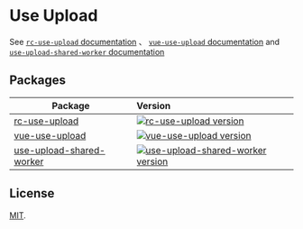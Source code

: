 # Use Upload

See [`rc-use-upload` documentation](packages/rc-use-upload/README.md) 、 [`vue-use-upload` documentation](packages/vue-use-upload/README.md) and  [`use-upload-shared-worker` documentation](packages/use-upload-shared-worker/README.md)

## Packages

| Package                                           | Version                                                                                                    |
| ------------------------------------------------- | :----------------------------------------------------------------------------------------------------------------------------------- |
| [rc-use-upload](packages/rc-use-upload)         | [![rc-use-upload version](https://img.shields.io/npm/v/rc-use-upload.svg?label=%20)](packages/rc-use-upload/README.md)             |
| [vue-use-upload](packages/vue-use-upload) | [![vue-use-upload version](https://img.shields.io/npm/v/vue-use-upload.svg?label=%20)](packages/vue-use-upload/README.md) |
| [use-upload-shared-worker](packages/use-upload-shared-worker) | [![use-upload-shared-worker version](https://img.shields.io/npm/v/use-upload-shared-worker.svg?label=%20)](packages/use-upload-shared-worker/README.md) |

## License

[MIT](LICENSE).
